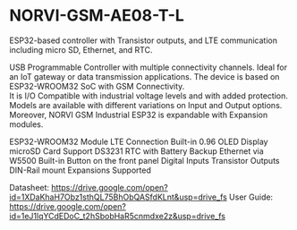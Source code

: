 # NORVI-GSM-AE08-T-L
ESP32-based controller with Transistor outputs, and LTE communication including micro SD, Ethernet, and RTC. 

USB Programmable Controller with multiple connectivity channels. 
Ideal for an IoT gateway or data transmission applications. 
The device is based on ESP32-WROOM32 SoC with GSM Connectivity.  
It is I/O Compatible with industrial voltage levels and with added protection. 
Models are available with different variations on Input and Output options. 
Moreover, NORVI GSM Industrial ESP32 is expandable with Expansion modules. 

ESP32-WROOM32 Module
LTE Connection
Built-in 0.96 OLED Display
microSD Card Support
DS3231 RTC with Battery Backup
Ethernet via W5500
Built-in Button on the front panel
Digital Inputs
Transistor Outputs
DIN-Rail mount
Expansions Supported

Datasheet:   https://drive.google.com/open?id=1XDaKhaH7Obz1sthQL75BhObQASfdKLnt&usp=drive_fs
User Guide:  https://drive.google.com/open?id=1eJ1lqYCdEDoC_t2hSbobHaR5cnmdxe2z&usp=drive_fs
